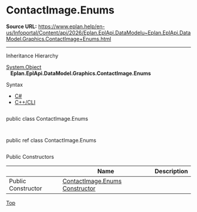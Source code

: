 # ContactImage.Enums

**Source URL:** https://www.eplan.help/en-us/Infoportal/Content/api/2026/Eplan.EplApi.DataModelu~Eplan.EplApi.DataModel.Graphics.ContactImage+Enums.html

---

Inheritance Hierarchy

[System.Object](#)  
   **Eplan.EplApi.DataModel.Graphics.ContactImage.Enums**

Syntax

- [C#](#i-syntax-CS)
- [C++/CLI](#i-syntax-CPP2005)

```
```
public class ContactImage.Enums
```
```

```
```
public ref class ContactImage.Enums
```
```



Public Constructors

|  | Name | Description |
| --- | --- | --- |
| Public Constructor | [ContactImage.Enums Constructor](Eplan.EplApi.DataModelu~Eplan.EplApi.DataModel.Graphics.ContactImage+Enums~_ctor.html) |  |

[Top](#top)
